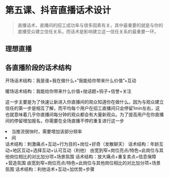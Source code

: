 # 第五课、抖音直播话术设计

> 直播话术，直播间的招工成功率与很多因素有关，其中最重要的就是与你的直播受众建立信任关系，而话术是影响建立这一信任关系的最重要一环。

## 理想直播



## 各直播阶段的话术结构

<tabs>
    <tab title="开场/暖场">
        <procedure>
            <step>
                <p><control>开场话术结构：我是谁+我在做什么+“我能给你带来什么价值”+互动</control></p>
                <p><control>暖场话术结构：我能给你带来什么价值+抛话题+钩子+信誉+关注</control></p>
                        <p><emphasis>
                        这一步主要是为了快速让新进入你直播间的观众知道你在做什么。因为与观众建立信任的第一步是相互了解，而平均每个用户在招工直播间只会停留1min左右，这也就意味着几乎你直播间每分钟的观众都会有大量新观众。为了提高用户在你直播间的停留增加报名，你需要在全场直播不停的重复进行这一步
                        </emphasis></p>
                    <list>
                        <li>
                        当推流很快时，需要增加该部分频率</li>
                        <li>
                        间
                        </li>
                    </list>
            </step>
        </procedure>
    </tab>
    <tab title="停留">
            <control>话术结构：刺激痛点+互动+行为目的+岗位+好奇（发散聊天）</control>
    </tab>
    <tab title="互动">
            <control>话术结构：年龄互动+地区互动+选择互动+认可互动（利他）</control>
    </tab> 
    <tab title="塑岗">
            <control>由宽到窄+岗位亮点/特色+此岗位与其他岗位相比的对比加分项+场景氛围</control>
    </tab>
    <tab title="转化">
            <control>话术结构：放大痛点+重复卖点+信息保障 +营造氛围</control>
    </tab> 
    <tab title="塑岗">
            <control>由宽到窄+岗位亮点/特色+此岗位与其他岗位相比的对比加分项+场景氛围</control>
    </tab> 
    <tab title="灯牌及关注">
            <control>话术结构：利他话术+互动+加优势+步骤</control>
    </tab> 
</tabs>

